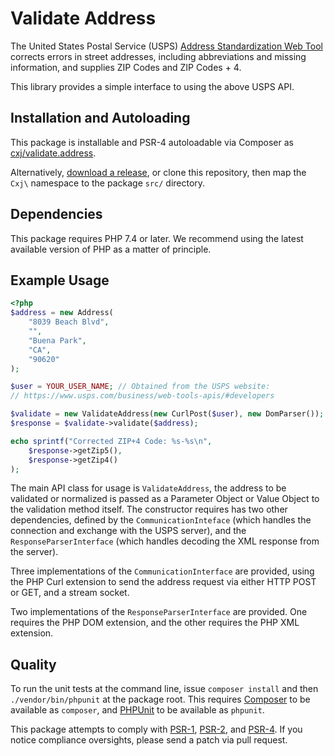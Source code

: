 # Validate Address

The United States Postal Service (USPS) [Address Standardization Web Tool]
corrects errors in street addresses, including abbreviations and missing
information, and supplies ZIP Codes and ZIP Codes + 4.

This library provides a simple interface to using the above USPS API.

## Installation and Autoloading

This package is installable and PSR-4 autoloadable via Composer as
[cxj/validate.address][].

Alternatively, [download a release][], or clone this repository, then map the
`Cxj\` namespace to the package `src/` directory.

## Dependencies

This package requires PHP 7.4 or later. We recommend using the latest
available version of PHP as a matter of principle.

## Example Usage

```php
<?php
$address = new Address(
    "8039 Beach Blvd",
    "",
    "Buena Park",
    "CA",
    "90620"
);

$user = YOUR_USER_NAME; // Obtained from the USPS website:
// https://www.usps.com/business/web-tools-apis/#developers

$validate = new ValidateAddress(new CurlPost($user), new DomParser());
$response = $validate->validate($address);

echo sprintf("Corrected ZIP+4 Code: %s-%s\n",
    $response->getZip5(),
    $response->getZip4()
);
```

The main API class for usage is `ValidateAddress`, the address to be validated
or normalized is passed as a Parameter Object or Value Object to the validation
method itself.  The constructor requires has two other dependencies, defined
by the `CommunicationInteface` (which handles the connection and exchange
with the USPS server), and the `ResponseParserInterface` (which handles
decoding the XML response from the server).

Three implementations of the `CommunicationInterface` are provided, using
the PHP Curl extension to send the address request via either HTTP POST or GET,
and a stream socket.

Two implementations of the `ResponseParserInterface` are provided.  One
requires the PHP DOM extension, and the other requires the PHP XML extension.

## Quality

To run the unit tests at the command line, issue `composer install` and then
`./vendor/bin/phpunit` at the package root. This requires [Composer][] to be
available as `composer`, and [PHPUnit][] to be available as `phpunit`.

This package attempts to comply with [PSR-1][], [PSR-2][], and [PSR-4][].  If
you notice compliance oversights, please send a patch via pull request.

[Address Standardization Web Tool]: https://www.usps.com/business/web-tools-apis/address-information-api.htm#_Toc34052588
[PSR-1]: https://github.com/php-fig/fig-standards/blob/master/accepted/PSR-1-basic-coding-standard.md
[PSR-2]: https://github.com/php-fig/fig-standards/blob/master/accepted/PSR-2-coding-style-guide.md
[PSR-4]: https://github.com/php-fig/fig-standards/blob/master/accepted/PSR-4-autoloader.md
[PSR-11]: https://github.com/php-fig/fig-standards/blob/master/accepted/PSR-11-container.md
[Composer]: http://getcomposer.org/
[PHPUnit]: http://phpunit.de/
[download a release]: https://github.com/cxj/validate.address/releases
[cxj/validate.address]: https://packagist.org/packages/cxj/validate.address
[composer.json]: ./composer.json
